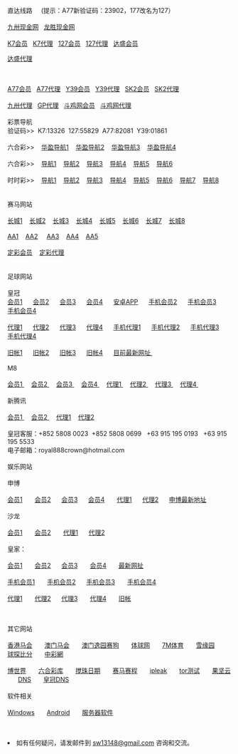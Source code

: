 <p>直达线路&nbsp;&nbsp;&nbsp;&nbsp;&nbsp;(提示：A77新验证码：23902，177改名为127）<br>
<br>
<a href="http://dd52132.bd135.net" target="_blank">九卅现金网</a>&nbsp;&nbsp;
<a href="http://ga3993.com" target="_blank">龙胜现金网</a>&nbsp;&nbsp;
<br>
<br>
<a href="http://1.255.41.235:7211/jini329901f/user/login.html" target="_blank">K7会员</a>&nbsp;&nbsp;
<a href="http://1.255.41.248:7211/jini329901a/account/login.html" target="_blank">K7代理</a>&nbsp;&nbsp;
<a href="http://52.69.233.115:7219/msrtp53818f/user/login.html" target="_blank">127会员</a>&nbsp;&nbsp;
<a href="http://52.69.233.115:7219/msrtp53818a/account/login.html" target="_blank">127代理</a>&nbsp;&nbsp;
<a href="http://w88.el2260.gh133.com" target="_blank">达盛会员</a>&nbsp;&nbsp;

<a href="http://g88.el2260.gh133.com" target="_blank">达盛代理</a>&nbsp;&nbsp;

<br>
<br>
<a href="http://52.68.32.109:8210/ssghy45621511f/user/login.html.auth" target="_blank">A77会员</a>&nbsp;&nbsp;
<a href="http://52.68.32.109:8210/ssghy45621511a/account/login.html.auth" target="_blank">A77代理</a>&nbsp;&nbsp;
<a href="http://52.68.32.109:8208/ssxfr498121f/user/login.html.auth" target="_blank">Y39会员</a>&nbsp;&nbsp;
<a href="http://52.68.32.109:8208/ssxfr498121a/account/login.html.auth" target="_blank">Y39代理</a>&nbsp;&nbsp;
<a href="http://hp688.net/" target="_blank">SK2会员</a>&nbsp;&nbsp;
<a href="https://ag.in566.net/888.php" target="_blank">SK2代理</a>&nbsp;&nbsp;<br>
<br>
<a href="http://ag.td111.net" target="_blank">九卅代理</a>&nbsp;&nbsp;
<a href="https://ag.gp88bb.com" target="_blank">GP代理</a>&nbsp;&nbsp;
<a href="http://www2.s1288.net/Landing.aspx?" target="_blank">斗鸡网会员</a>&nbsp;&nbsp;
<a href="https://ag1.s1288.net/login.aspx" target="_blank">斗鸡网代理</a>&nbsp;&nbsp;

<br>
<br>
彩票导航 <br>验证码>>&nbsp;&nbsp;K7:13326&nbsp;&nbsp;127:55829&nbsp;&nbsp;A77:82081&nbsp;&nbsp;Y39:01861<br>
<br>
六合彩>>&nbsp;&nbsp;&nbsp;
<a href="http://jh123.1114458.com/?siteid=2" target="_blank">华盈导航1</a>&nbsp;&nbsp;&nbsp;
<a href="http://jh123.1122.im/Index.aspx?classid=&siteid=%e8%be%be%e7%9b%9b/" target="_blank">华盈导航2</a>&nbsp;&nbsp;&nbsp;
<a href="http://jh123.qq1100.com/Index.aspx?classid=&siteid=%e8%be%be%e7%9b%9b/" target="_blank">华盈导航3</a>&nbsp;&nbsp;&nbsp;
<a href="http://jh123.1114468.com/?siteid=2" target="_blank">华盈导航4</a>&nbsp;&nbsp;&nbsp;<br>
<br>
六合彩>>&nbsp;&nbsp;&nbsp;
<a href="http://0663.us" target="_blank">导航1</a>&nbsp;&nbsp;&nbsp;
<a href="http://52.192.200.16" target="_blank">导航2</a>&nbsp;&nbsp;&nbsp;
<a href="http://a2.yes168.org" target="_blank">导航3</a>&nbsp;&nbsp;&nbsp;
<a href="http://52.74.228.184" target="_blank">导航4</a>&nbsp;&nbsp;&nbsp;
<a href="http://sf3.16888xyz.link" target="_blank">导航5</a>&nbsp;&nbsp;&nbsp;
<a href="http://a3.ya888.org" target="_blank">导航6</a>&nbsp;&nbsp;&nbsp;<br>
<br>
时时彩>>&nbsp;&nbsp;&nbsp;
<a href="http://0663.us" target="_blank">导航1</a>&nbsp;&nbsp;&nbsp;
<a href="http://52.79.54.173/" target="_blank">导航2</a>&nbsp;&nbsp;&nbsp;
<a href="http://sf3.16888xyz.link" target="_blank">导航3</a>&nbsp;&nbsp;&nbsp;
<a href="http://sf5.16888xyz.link" target="_blank">导航4</a>&nbsp;&nbsp;&nbsp;
<a href="http://52.69.162.4" target="_blank">导航5</a>&nbsp;&nbsp;&nbsp;
<a href="http://52.77.18.191" target="_blank">导航6</a>&nbsp;&nbsp;&nbsp;
<a href="http://a2.ya888.org" target="_blank">导航7</a>&nbsp;&nbsp;&nbsp;
<a href="http://a3.ya888.org" target="_blank">导航8</a>&nbsp;&nbsp;&nbsp;<br>
<br>
<br>
赛马网站<br>
<br>
<a href="http://ctb988.net" target="_blank">长城1</a>&nbsp;&nbsp;&nbsp;
<a href="http://ctb988.com" target="_blank">长城2</a>&nbsp;&nbsp;&nbsp;
<a href="http://cn.lk988.net" target="_blank">长城3</a>&nbsp;&nbsp;&nbsp;
<a href="http://cn.ctb988.net" target="_blank">长城4</a>&nbsp;&nbsp;&nbsp;
<a href="http://cn.ctb988.com" target="_blank">长城5</a>&nbsp;&nbsp;&nbsp;
<a href="http://www.ctb988.com/login.jsp?e78d3760-4265-4ce0-bfa8-76a1e44a3537" target="_blank">长城6</a>&nbsp;&nbsp;&nbsp;
<a href="http://www.ctb988.net/login.jsp?a5e7bfbf-df83-4b9e-9e0f-982bb2cfac3f" target="_blank">长城7</a>&nbsp;&nbsp;&nbsp;
<a href="http://lkb988.com" target="_blank">长城8</a>&nbsp;&nbsp;&nbsp;<br>
<br>
<a href="http://cc59.net" target="_blank">AA1</a>&nbsp;&nbsp;&nbsp; 
<a href="http://aa138.net" target="_blank">AA2</a> &nbsp;&nbsp;&nbsp;
<a href="http://jj08.net" target="_blank">AA3</a>&nbsp;&nbsp;&nbsp;
<a href="http://ff95.net" target="_blank">AA4</a>&nbsp;&nbsp;&nbsp;
<a href="http://www.racing.aastar.net" target="_blank">AA5</a>&nbsp;&nbsp;&nbsp;<br>
<br>
<a href="http://www.a3odds.net" target="_blank">定彩会员</a>&nbsp;&nbsp;&nbsp;
<a href="http://ag.a3odds.net" target="_blank">定彩代理</a>&nbsp;&nbsp;&nbsp;<br>
<br>
<br>
足球网站<br>
<br>
皇冠<br>
<a href="http://hga020.com/" target="_blank">会员1</a>&nbsp; &nbsp; &nbsp; 
<a href="http://180.94.224.40/" target="_blank">会员2</a>&nbsp; &nbsp; &nbsp; 
<a href="http://112.78.26.130/" target="_blank">会员3</a>&nbsp; &nbsp; &nbsp; 
<a href="http://112.78.26.130" target="_blank">会员4</a>&nbsp; &nbsp; &nbsp;
<a href="https://www.jianguoyun.com/p/DQ7yyCMQvfjyBRin_hU" target="_blank">安卓APP</a>&nbsp; &nbsp; &nbsp; 
<a href="http://m.hga018.com" target="_blank">手机会员2</a>&nbsp; &nbsp; &nbsp;
<a href="http://203.160.140.17/" target="_blank">手机会员3</a>&nbsp; &nbsp; &nbsp;
<a href="http://180.94.224.117" target="_blank">手机会员4</a>&nbsp;&nbsp;&nbsp;<br>
<br>
<a href="https://ag.hga008.com" target="_blank">代理1</a>&nbsp; &nbsp; &nbsp;
<a href="https://ag.hga018.com" target="_blank">代理2</a>&nbsp; &nbsp; &nbsp;
<a href="https://112.78.105.24" target="_blank">代理3</a>&nbsp; &nbsp; &nbsp;
<a href="https://112.78.105.33" target="_blank">代理4</a>&nbsp; &nbsp; &nbsp;
<a href="https://am.hga008.com" target="_blank">手机代理1</a>&nbsp; &nbsp; &nbsp;
<a href="https://am.hga018.com" target="_blank">手机代理2</a>&nbsp; &nbsp; &nbsp;
<a href="https://123.255.226.105" target="_blank">手机代理3</a>&nbsp; &nbsp; &nbsp;
<a href="https://112.78.105.36" target="_blank">手机代理4</a>&nbsp;&nbsp;&nbsp;<br>
<br>
<a href="https://old.hga008.com" target="_blank">旧帐1</a>&nbsp; &nbsp; &nbsp;
<a href="https://old.hga018.com" target="_blank">旧帐2</a>&nbsp; &nbsp; &nbsp;
<a href="https://old.hg0088.com" target="_blank">旧帐3</a>&nbsp; &nbsp; &nbsp;
<a href="https://old.hg0188.com" target="_blank">旧帐4</a>&nbsp; &nbsp; &nbsp;
<a href="http://www.433.com/lastnewurl/index" target="_blank">目前最新网址 </a>&nbsp;&nbsp;&nbsp;<br>
<br>
M8<br>
<br>
<a href="http://www.m8online.net/Default6.aspx?r=" target="_blank">会员1 </a>&nbsp;&nbsp;&nbsp;
<a href="http://www.m8bet.net" target="_blank">会员2 </a>&nbsp;&nbsp;&nbsp;
<a href="http://www.m8clicks.com" target="_blank">会员3 </a>&nbsp;&nbsp;&nbsp;
<a href="http:// www.m8m8bet.com" target="_blank">会员4 </a>&nbsp;&nbsp;&nbsp;
<a href="http://www.mywinday.com/Default.aspx?lang=ZH-CN" target="_blank">代理1 </a>&nbsp;&nbsp;&nbsp;
<a href="http://ag.mywinday.com/Default.aspx?lang=ZH-CN" target="_blank">代理2 </a>&nbsp;&nbsp;&nbsp;
<a href="http://ag.m8clicks.com/Default.aspx?lang=ZH-CN" target="_blank">代理3 </a>&nbsp;&nbsp;&nbsp;
<a href="http://m8agent.com/Default.aspx?lang=ZH-CN" target="_blank">代理4 </a>&nbsp;&nbsp;&nbsp;
<br>
<br>
新腾讯<br>
<br>
<a href="http://xtx3388.com/" target="_blank">会员1 </a>&nbsp;&nbsp;&nbsp;
<a href="http://xtx3388.com/" target="_blank">会员2 </a>&nbsp;&nbsp;&nbsp;
<a href="https://xtx3388.com/" target="_blank">代理1</a>&nbsp;&nbsp;&nbsp;
<a href="https://xtx3388.com/" target="_blank">代理2</a>&nbsp;&nbsp;&nbsp;

<br>
<br>
皇冠客服：+852  5808  0023&nbsp;&nbsp;+852  5808  0699
&nbsp;&nbsp;+63 915 195 0193&nbsp;&nbsp;&nbsp;+63 915 195 5533<br>
电子邮箱：royal888crown@hotmail.com
<br>
<br>
娱乐网站<br>
<br>
申博<br>
<br>
<a href="http://11msc.com" target="_blank">会员1</a> &nbsp; &nbsp; &nbsp;
<a href="http://www.22msc.com" target="_blank">会员2</a>&nbsp; &nbsp; &nbsp;
<a href="http://33msc.com" target="_blank">会员3</a>&nbsp; &nbsp; &nbsp;
<a href="http://22psb.com/" target="_blank">会员4</a> &nbsp; &nbsp; &nbsp;
<a href="http://11msc.net" target="_blank">代理1</a>&nbsp; &nbsp; &nbsp;
<a href="http://www.83sbet.net" target="_blank">代理2</a>&nbsp; &nbsp; &nbsp;
<a href="http://222scweb.com" target="_blank">申博最新地址</a> &nbsp; &nbsp; &nbsp;<br>
<br>
沙龙<br>
<br>
<a href="http://salon36.com" target="_blank">会员1</a> &nbsp; &nbsp; &nbsp;
<a href="http://sa36.com" target="_blank">会员2</a> &nbsp; &nbsp; &nbsp;
<a href="http://salon36.net" target="_blank">代理1</a>&nbsp; &nbsp; &nbsp;
<a href="http://sa36.net" target="_blank">代理2</a>&nbsp; &nbsp; &nbsp;<br>
<br>
皇家：<br>
<br>
<a href="https://www.live228.com" target="_blank">会员1</a> &nbsp; &nbsp; &nbsp;
<a href="https://www.live012.com" target="_blank">会员2</a>&nbsp; &nbsp; &nbsp;
<a href="https://www.live015.com" target="_blank">会员3</a> &nbsp; &nbsp; &nbsp;
<a href="https://www.live016.com" target="_blank">会员4</a> &nbsp; &nbsp; &nbsp;
<a href="http://180.94.229.11/" target="_blank">最新网扯</a> &nbsp; &nbsp; &nbsp;<br>
<br>
<a href="https://m.live228.com" target="_blank">手机会员1</a> &nbsp; &nbsp; &nbsp;
<a href="https://m.live012.com" target="_blank">手机会员2</a>&nbsp; &nbsp; &nbsp;
<a href="https://m.live015.com" target="_blank">手机会员3</a> &nbsp; &nbsp; &nbsp;
<a href="https://m.live016.com" target="_blank">手机会员4</a> &nbsp; &nbsp; &nbsp;<br>
<br>
<a href="https://ag.live228.com" target="_blank">代理1</a> &nbsp; &nbsp; &nbsp;
<a href="https://ag.live012.com" target="_blank">代理2</a>&nbsp; &nbsp; &nbsp;
<a href="https://ag.live015.com" target="_blank">代理3</a> &nbsp; &nbsp; &nbsp;
<a href="https://ag.live016.com" target="_blank">代理4</a> &nbsp; &nbsp; &nbsp;
<a href="https://228.live228.com" target="_blank">旧帐</a> &nbsp; &nbsp; &nbsp;<br>

　</p>
其它网站<br>
<br>
<a href="http://www.hkjc.com/home/chinese/index.asp" target="_blank">香港马会</a> &nbsp; &nbsp; &nbsp;
<a href="http://www.mjc.mo/race/info/index.php" target="_blank">澳门马会</a> &nbsp; &nbsp; &nbsp;
<a target="_blank" href="http://www.macauyydog.com/">澳门逸园赛狗</a> &nbsp; &nbsp; &nbsp;
<a target="_blank" href="http://live5.spbo1.com/">体球网</a> &nbsp; &nbsp; &nbsp;
<a target="_blank" href="http://www.7m.cn/">7M体育</a> &nbsp; &nbsp; &nbsp;
<a target="_blank" href="http://www.gooooal.com/">雪缘园</a> &nbsp; &nbsp; &nbsp;
<a target="_blank" href="http://live.bet007.com/">球探比分</a> &nbsp; &nbsp; &nbsp;
<a target="_blank" href="http://www.zhcw.com/">中彩網</a> &nbsp; &nbsp; &nbsp;<br>
<br>
<a target="_blank" href="http://www.1396mm.com/">博世界</a> &nbsp; &nbsp; &nbsp;
<a target="_blank" href="http://www.6hck.com/">六合彩库</a> &nbsp; &nbsp; &nbsp;
<a target="_blank" href="http://bet.hkjc.com/marksix/default.aspx">搅珠日期</a> &nbsp; &nbsp; &nbsp;
<a target="_blank" href="http://bet.hkjc.com/marksix/default.aspx">赛马赛程</a> &nbsp; &nbsp; &nbsp;
<a target="_blank" href="https://ipleak.net">ipleak</a> &nbsp; &nbsp; &nbsp;
<a target="_blank" href="https://check.torproject.org/?lang=zh_CN">tor测试</a> &nbsp; &nbsp; &nbsp;
<a target="_blank" href="https://www.jianguoyun.com/">果坚云</a> &nbsp; &nbsp; &nbsp;
<a target="_blank" href="http://203.160.140.94/tpl/ag/zh-cn/index.html">DNS</a> &nbsp; &nbsp; &nbsp;
<a target="_blank" href="http://180.94.224.94/tpl/ag/zh-cn/index.html">皇冠DNS</a> &nbsp; &nbsp; &nbsp;<br>
<br>
软件相关<br>
<br>
<a href="https://www.jianguoyun.com/p/DUd62aoQvfjyBRjvzhU" target="_blank">Windows</a> &nbsp; &nbsp; &nbsp;
<a href="http://jianguoyun.com/p/DR0Kf_AQvfjyBRj36xA" target="_blank">Android</a> &nbsp; &nbsp; &nbsp;
<a href="http://s.jb51.net/?soft" target="_blank">服务器软件</a> &nbsp; &nbsp; &nbsp;

<br>
<br>

<li>如有任何疑问，请发邮件到 <a href="mailto:sw13148@gmail.com">sw13148@gmail.com</a> 咨询和交流。</li>
</ul>
</body>

</html>
